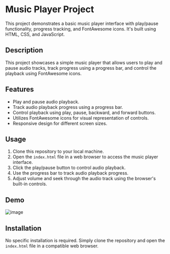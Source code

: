 # Music Player Project

This project demonstrates a basic music player interface with play/pause functionality, progress tracking, and FontAwesome icons.
It's built using HTML, CSS, and JavaScript.

## Description

This project showcases a simple music player that allows users to play and pause audio tracks, track progress using a progress bar, 
and control the playback using FontAwesome icons.

## Features

- Play and pause audio playback.
- Track audio playback progress using a progress bar.
- Control playback using play, pause, backward, and forward buttons.
- Utilizes FontAwesome icons for visual representation of controls.
- Responsive design for different screen sizes.

## Usage

1. Clone this repository to your local machine.
2. Open the `index.html` file in a web browser to access the music player interface.
3. Click the play/pause button to control audio playback.
4. Use the progress bar to track audio playback progress.
5. Adjust volume and seek through the audio track using the browser's built-in controls.

## Demo

![image](https://github.com/vijaybrat/Music-player/assets/89268124/640e7823-7fa9-46c3-83d3-8e7b5be21bdd)

## Installation

No specific installation is required. Simply clone the repository and open the `index.html` file in a compatible web browser.
